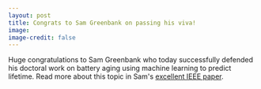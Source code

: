 ```yaml
---
layout: post
title: Congrats to Sam Greenbank on passing his viva!
image: 
image-credit: false
---
```

Huge congratulations to Sam Greenbank who today successfully defended his doctoral work on battery aging using machine learning to predict lifetime. Read more about this topic in Sam's [excellent IEEE paper](https://ieeexplore.ieee.org/abstract/document/9520291/).